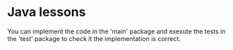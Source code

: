 # Java lessons
You can implement the code in the 'main' package and exexute the tests in the 'test' package to check it the implementation is correct. 

